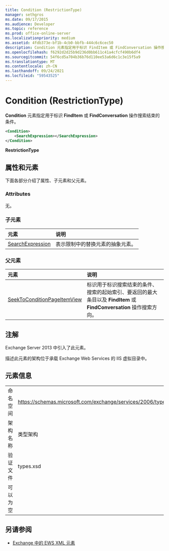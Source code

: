 ```yaml
---
title: Condition (RestrictionType)
manager: sethgros
ms.date: 09/17/2015
ms.audience: Developer
ms.topic: reference
ms.prod: office-online-server
ms.localizationpriority: medium
ms.assetid: 4fdb373e-bf1b-4cb0-bbfb-444c6c6cec50
description: Condition 元素指定用于标识 FindItem 或 FindConversation 操作搜索结束的条件。
ms.openlocfilehash: f6292d2d25b9d236d0bb611c41a4cfcf490b6df4
ms.sourcegitcommit: 54f6cd5a704b36b76d110ee53a6d6c1c3e15f5a9
ms.translationtype: MT
ms.contentlocale: zh-CN
ms.lasthandoff: 09/24/2021
ms.locfileid: "59543525"
---
```

# <a name="condition-restrictiontype"></a>Condition (RestrictionType)

**Condition** 元素指定用于标识 **FindItem** 或 **FindConversation** 操作搜索结束的条件。 
  
```XML
<Condition>
    <SearchExpression></SearchExpression>
</Condition>
```

 **RestrictionType**
## <a name="attributes-and-elements"></a>属性和元素

下面各部分介绍了属性、子元素和父元素。
  
### <a name="attributes"></a>Attributes

无。
  
### <a name="child-elements"></a>子元素

|**元素**|**说明**|
|:-----|:-----|
|[SearchExpression](searchexpression.md) <br/> |表示限制中的替换元素的抽象元素。  <br/> |
   
### <a name="parent-elements"></a>父元素

|**元素**|**说明**|
|:-----|:-----|
|[SeekToConditionPageItemView](seektoconditionpageitemview.md) <br/> |标识用于标识搜索结束的条件、搜索的起始索引、要返回的最大条目以及 **FindItem** 或 **FindConversation** 操作搜索方向。  <br/> |
   
## <a name="remarks"></a>注解

Exchange Server 2013 中引入了此元素。
  
描述此元素的架构位于承载 Exchange Web Services 的 IIS 虚拟目录中。
  
## <a name="element-information"></a>元素信息

|||
|:-----|:-----|
|命名空间  <br/> |https://schemas.microsoft.com/exchange/services/2006/types  <br/> |
|架构名称  <br/> |类型架构  <br/> |
|验证文件  <br/> |types.xsd  <br/> |
|可以为空  <br/> ||
   
## <a name="see-also"></a>另请参阅



- [Exchange 中的 EWS XML 元素](ews-xml-elements-in-exchange.md)

